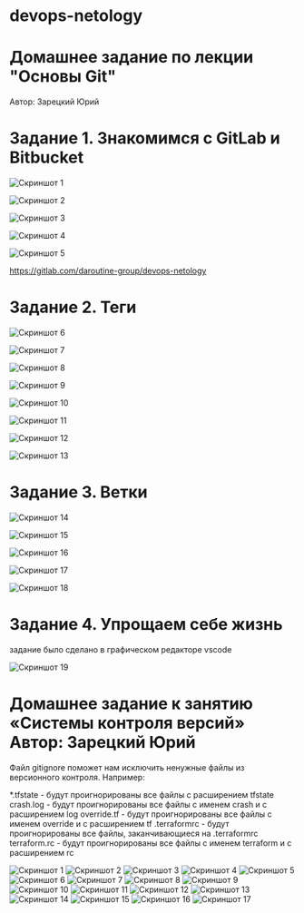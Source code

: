 # devops-netology
# Домашнее задание по лекции "Основы Git"
Автор: Зарецкий Юрий

# Задание 1. Знакомимся с GitLab и Bitbucket

![Скриншот 1](https://github.com/daroutine/devops-netology/blob/main/screenshots2/1.JPG) 

![Скриншот 2](https://github.com/daroutine/devops-netology/blob/main/screenshots2/2.JPG) 

![Скриншот 3](https://github.com/daroutine/devops-netology/blob/main/screenshots2/3.JPG) 

![Скриншот 4](https://github.com/daroutine/devops-netology/blob/main/screenshots2/4.JPG) 

![Скриншот 5](https://github.com/daroutine/devops-netology/blob/main/screenshots2/5.jpg) 

https://gitlab.com/daroutine-group/devops-netology

# Задание 2. Теги

![Скриншот 6](https://github.com/daroutine/devops-netology/blob/main/screenshots2/6.jpg) 

![Скриншот 7](https://github.com/daroutine/devops-netology/blob/main/screenshots2/7.jpg)

![Скриншот 8](https://github.com/daroutine/devops-netology/blob/main/screenshots2/8.jpg)

![Скриншот 9](https://github.com/daroutine/devops-netology/blob/main/screenshots2/9.jpg) 

![Скриншот 10](https://github.com/daroutine/devops-netology/blob/main/screenshots2/10.jpg) 

![Скриншот 11](https://github.com/daroutine/devops-netology/blob/main/screenshots2/11.jpg) 

![Скриншот 12](https://github.com/daroutine/devops-netology/blob/main/screenshots2/12.jpg) 

![Скриншот 13](https://github.com/daroutine/devops-netology/blob/main/screenshots2/13.jpg) 

# Задание 3. Ветки
![Скриншот 14](https://github.com/daroutine/devops-netology/blob/main/screenshots2/14.jpg) 

![Скриншот 15](https://github.com/daroutine/devops-netology/blob/main/screenshots2/15.jpg) 

![Скриншот 16](https://github.com/daroutine/devops-netology/blob/main/screenshots2/16.jpg) 

![Скриншот 17](https://github.com/daroutine/devops-netology/blob/main/screenshots2/17.jpg) 

![Скриншот 18](https://github.com/daroutine/devops-netology/blob/main/screenshots2/18.jpg) 

# Задание 4. Упрощаем себе жизнь
задание было сделано в графическом редакторе vscode

![Скриншот 19](https://github.com/daroutine/devops-netology/blob/main/screenshots2/19.JPG) 












# Домашнее задание к занятию «Системы контроля версий» Автор: Зарецкий Юрий

Файл gitignore поможет нам исключить ненужные файлы из версионного контроля. 
Например:

*.tfstate - будут проигнорированы все файлы с расширением tfstate
crash.log - будут проигнорированы все файлы с именем crash и с расширением log
override.tf - будут проигнорированы все файлы с именем override и с расширением tf
.terraformrc - будут проигнорированы все файлы, заканчивающиеся на .terraformrc
terraform.rc - будут проигнорированы все файлы с именем terraform и с расширением rc

![Скриншот 1](https://github.com/daroutine/devops-netology/blob/main/screenshots/1.JPG) 
![Скриншот 2](https://github.com/daroutine/devops-netology/blob/main/screenshots/2.JPG)
![Скриншот 3](https://github.com/daroutine/devops-netology/blob/main/screenshots/3.JPG)
![Скриншот 4](https://github.com/daroutine/devops-netology/blob/main/screenshots/4.JPG)
![Скриншот 5](https://github.com/daroutine/devops-netology/blob/main/screenshots/5.JPG)
![Скриншот 6](https://github.com/daroutine/devops-netology/blob/main/screenshots/6.JPG)
![Скриншот 7](https://github.com/daroutine/devops-netology/blob/main/screenshots/7.JPG)
![Скриншот 8](https://github.com/daroutine/devops-netology/blob/main/screenshots/8.JPG)
![Скриншот 9](https://github.com/daroutine/devops-netology/blob/main/screenshots/9.JPG)
![Скриншот 10](https://github.com/daroutine/devops-netology/blob/main/screenshots/10.JPG)
![Скриншот 11](https://github.com/daroutine/devops-netology/blob/main/screenshots/11.JPG)
![Скриншот 12](https://github.com/daroutine/devops-netology/blob/main/screenshots/12.JPG)
![Скриншот 13](https://github.com/daroutine/devops-netology/blob/main/screenshots/13.JPG)
![Скриншот 14](https://github.com/daroutine/devops-netology/blob/main/screenshots/14.JPG)
![Скриншот 15](https://github.com/daroutine/devops-netology/blob/main/screenshots/15.JPG)
![Скриншот 16](https://github.com/daroutine/devops-netology/blob/main/screenshots/16.JPG)
![Скриншот 17](https://github.com/daroutine/devops-netology/blob/main/screenshots/17.JPG)
